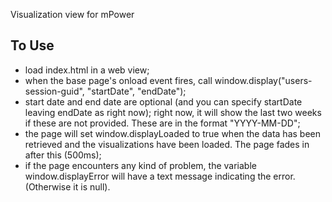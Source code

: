 Visualization view for mPower

## To Use

* load index.html in a web view;
* when the base page's onload event fires, call window.display("users-session-guid", "startDate", "endDate");
* start date and end date are optional (and you can specify startDate leaving endDate as right now); right now, it will show the last two weeks if these are not provided. These are in the format "YYYY-MM-DD";
* the page will set window.displayLoaded to true when the data has been retrieved and the visualizations have been loaded. The page fades in after this (500ms);
* if the page encounters any kind of problem, the variable window.displayError will have a text message indicating the error. (Otherwise it is null).
